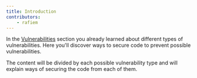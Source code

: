 ```yaml
---
title: Introduction
contributors:
    - rafiem
---
```


In the [Vulnerabilities](/wordpress/vulnerabilities/) section you already learned about different types of vulnerabilities. Here you'll discover ways to secure code to prevent possible vulnerabilities.

The content will be divided by each possible vulnerability type and will explain ways of securing the code from each of them.